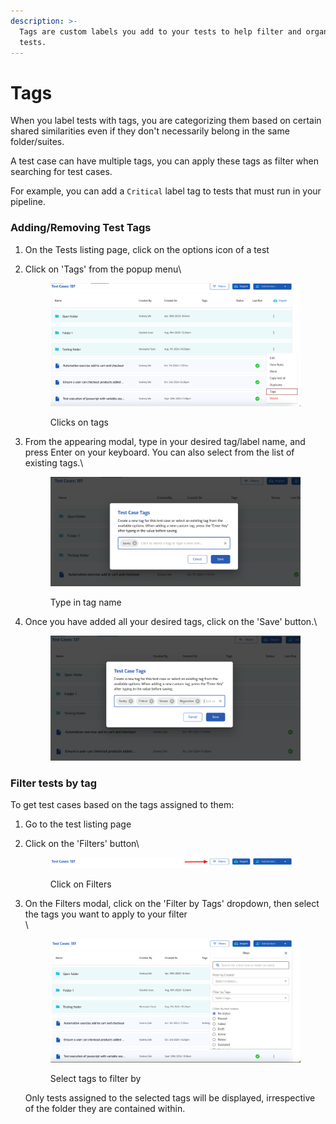 ```yaml
---
description: >-
  Tags are custom labels you add to your tests to help filter and organize your
  tests.
---
```


# Tags

When you label tests with tags, you are categorizing them based on certain shared similarities even if they don't necessarily belong in the same folder/suites.

A test case can have multiple tags, you can apply these tags as filter when searching for test cases.

For example, you can add a `Critical` label tag to tests that must run in your pipeline.



### Adding/Removing Test Tags

1. On the Tests listing page, click on the options icon of a test
2.  Click on 'Tags' from the popup menu\


    <figure><img src="../.gitbook/assets/image (4).png" alt=""><figcaption><p>Clicks on tags</p></figcaption></figure>
3.  From the appearing modal, type in your desired tag/label name, and press Enter on your keyboard. You can also select from the list of existing tags.\


    <figure><img src="../.gitbook/assets/image (1) (1).png" alt=""><figcaption><p>Type in tag name</p></figcaption></figure>
4.  Once you have added all your desired tags, click on the 'Save' button.\


    <figure><img src="../.gitbook/assets/image (2) (1).png" alt=""><figcaption></figcaption></figure>



### Filter tests by tag

To get test cases based on the tags assigned to them:

1. Go to the test listing page
2.  Click on the 'Filters' button\


    <figure><img src="../.gitbook/assets/image (4) (1).png" alt=""><figcaption><p>Click on Filters</p></figcaption></figure>


3.  On the Filters modal, click on the 'Filter by Tags' dropdown, then select the tags you want to apply to your filter\
    \


    <figure><img src="../.gitbook/assets/image (6).png" alt=""><figcaption><p>Select tags to filter by</p></figcaption></figure>

    Only tests assigned to the selected tags will be displayed, irrespective of the folder they are contained within.

